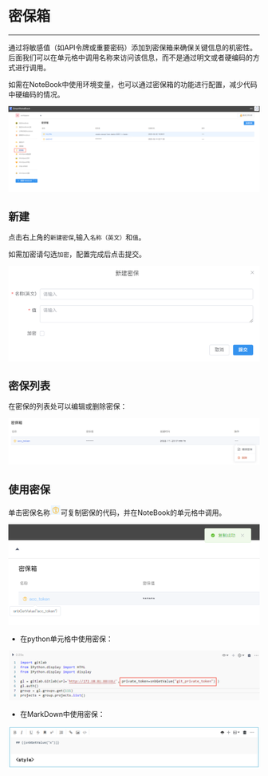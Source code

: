 



# 密保箱
---
通过将敏感值（如API令牌或重要密码）添加到密保箱来确保关键信息的机密性。后面我们可以在单元格中调用名称来访问该信息，而不是通过明文或者硬编码的方式进行调用。

如需在NoteBook中使用环境变量，也可以通过密保箱的功能进行配置，减少代码中硬编码的情况。

![图 1](../images/passwd.png)  

## 新建

点击右上角的`新建密保`,输入`名称（英文）`和`值`。

如需加密请勾选`加密`，配置完成后点击提交。

![图 2](../images/newpass.png)  

## 密保列表

在密保的列表处可以编辑或删除密保：

![图 4](../images/%E5%AF%86%E4%BF%9D%E7%AE%B1%E5%88%97%E8%A1%A8.png)  

## 使用密保

<p>单击密保名称<img src="../images/%E5%A4%8D%E5%88%B6icon.png"  style="display: inline-block;padding:1px; background: white;border:0px;" />可复制密保的代码，并在NoteBook的单元格中调用。</p>

![图 5](../images/%E5%A4%8D%E5%88%B6%E5%AF%86%E4%BF%9D.png)  

- 在python单元格中使用密保：

![picture 1](../images/%E5%BC%95%E7%94%A8%E5%AF%86%E4%BF%9D.png)  

- 在MarkDown中使用密保：

![图 3](../images/passmd.png)  

